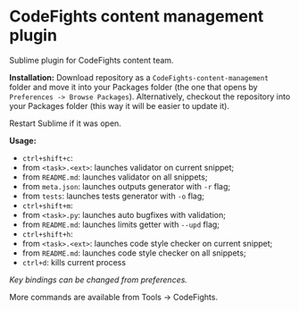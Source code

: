 # CodeFights content management plugin
Sublime plugin for CodeFights content team.

**Installation:** 
Download repository as a `CodeFights-content-management` folder and move it into your Packages folder (the one that opens by `Preferences -> Browse Packages`). Alternatively, checkout the repository into your Packages folder (this way it will be easier to update it).

Restart Sublime if it was open.

**Usage:**
 * `ctrl+shift+c`:
  * from `<task>.<ext>`: launches validator on current snippet;
  * from `README.md`: launches validator on all snippets;
  * from `meta.json`: launches outputs generator with `-r` flag;
  * from `tests`: launches tests generator with `-o` flag;
 * `ctrl+shift+m`:
  * from `<task>.py`: launches auto bugfixes with validation;
  * from `README.md`: launches limits getter with `--upd` flag;
 * `ctrl+shift+h`:
  * from `<task>.<ext>`: launches code style checker on current snippet;
  * from `README.md`: launches code style checker on all snippets;
 * `ctrl+d`: kills current process

*Key bindings can be changed from preferences.*

More commands are available from Tools -> CodeFights.
